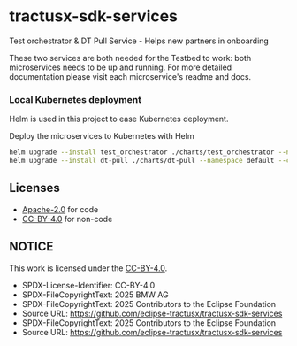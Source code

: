 # tractusx-sdk-services
Test orchestrator &amp; DT Pull Service - Helps new partners in onboarding

These two services are both needed for the Testbed to work: both microservices needs to be up and running.
For more detailed documentation please visit each microservice's readme and docs.

### Local Kubernetes deployment

Helm is used in this project to ease Kubernetes deployment.

Deploy the microservices to Kubernetes with Helm
```sh
helm upgrade --install test_orchestrator ./charts/test_orchestrator --namespace default
helm upgrade --install dt-pull ./charts/dt-pull --namespace default --create-namespace
```
## Licenses

- [Apache-2.0](https://raw.githubusercontent.com/eclipse-tractusx/tractusx-sdk-services/main/LICENSE) for code
- [CC-BY-4.0](https://spdx.org/licenses/CC-BY-4.0.html) for non-code

## NOTICE

This work is licensed under the [CC-BY-4.0](https://creativecommons.org/licenses/by/4.0/legalcode).

- SPDX-License-Identifier: CC-BY-4.0
- SPDX-FileCopyrightText: 2025 BMW AG
- SPDX-FileCopyrightText: 2025 Contributors to the Eclipse Foundation
- Source URL: https://github.com/eclipse-tractusx/tractusx-sdk-services
- SPDX-FileCopyrightText: 2025 Contributors to the Eclipse Foundation
- Source URL: https://github.com/eclipse-tractusx/tractusx-sdk-services
